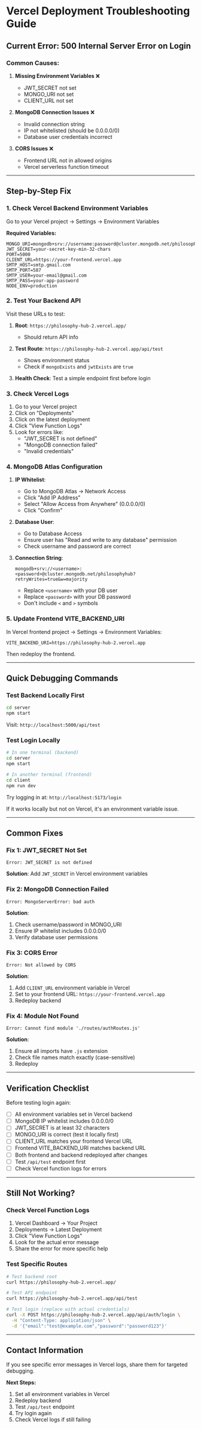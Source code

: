 # Vercel Deployment Troubleshooting Guide

## Current Error: 500 Internal Server Error on Login

### Common Causes:

1. **Missing Environment Variables** ❌
   - JWT_SECRET not set
   - MONGO_URI not set
   - CLIENT_URL not set

2. **MongoDB Connection Issues** ❌
   - Invalid connection string
   - IP not whitelisted (should be 0.0.0.0/0)
   - Database user credentials incorrect

3. **CORS Issues** ❌
   - Frontend URL not in allowed origins
   - Vercel serverless function timeout

---

## Step-by-Step Fix

### 1. Check Vercel Backend Environment Variables

Go to your Vercel project → Settings → Environment Variables

**Required Variables:**

```env
MONGO_URI=mongodb+srv://username:password@cluster.mongodb.net/philosophyhub
JWT_SECRET=your-secret-key-min-32-chars
PORT=5000
CLIENT_URL=https://your-frontend.vercel.app
SMTP_HOST=smtp.gmail.com
SMTP_PORT=587
SMTP_USER=your-email@gmail.com
SMTP_PASS=your-app-password
NODE_ENV=production
```

### 2. Test Your Backend API

Visit these URLs to test:

1. **Root**: `https://philosophy-hub-2.vercel.app/`
   - Should return API info

2. **Test Route**: `https://philosophy-hub-2.vercel.app/api/test`
   - Shows environment status
   - Check if `mongoExists` and `jwtExists` are `true`

3. **Health Check**: Test a simple endpoint first before login

### 3. Check Vercel Logs

1. Go to your Vercel project
2. Click on "Deployments"
3. Click on the latest deployment
4. Click "View Function Logs"
5. Look for errors like:
   - "JWT_SECRET is not defined"
   - "MongoDB connection failed"
   - "Invalid credentials"

### 4. MongoDB Atlas Configuration

1. **IP Whitelist**:
   - Go to MongoDB Atlas → Network Access
   - Click "Add IP Address"
   - Select "Allow Access from Anywhere" (0.0.0.0/0)
   - Click "Confirm"

2. **Database User**:
   - Go to Database Access
   - Ensure user has "Read and write to any database" permission
   - Check username and password are correct

3. **Connection String**:
   ```
   mongodb+srv://<username>:<password>@cluster.mongodb.net/philosophyhub?retryWrites=true&w=majority
   ```
   - Replace `<username>` with your DB user
   - Replace `<password>` with your DB password
   - Don't include `<` and `>` symbols

### 5. Update Frontend VITE_BACKEND_URI

In Vercel frontend project → Settings → Environment Variables:

```env
VITE_BACKEND_URI=https://philosophy-hub-2.vercel.app
```

Then redeploy the frontend.

---

## Quick Debugging Commands

### Test Backend Locally First

```bash
cd server
npm start
```

Visit: `http://localhost:5000/api/test`

### Test Login Locally

```bash
# In one terminal (backend)
cd server
npm start

# In another terminal (frontend)
cd client
npm run dev
```

Try logging in at: `http://localhost:5173/login`

If it works locally but not on Vercel, it's an environment variable issue.

---

## Common Fixes

### Fix 1: JWT_SECRET Not Set
```
Error: JWT_SECRET is not defined
```

**Solution**: Add `JWT_SECRET` in Vercel environment variables

### Fix 2: MongoDB Connection Failed
```
Error: MongoServerError: bad auth
```

**Solution**: 
1. Check username/password in MONGO_URI
2. Ensure IP whitelist includes 0.0.0.0/0
3. Verify database user permissions

### Fix 3: CORS Error
```
Error: Not allowed by CORS
```

**Solution**: 
1. Add `CLIENT_URL` environment variable in Vercel
2. Set to your frontend URL: `https://your-frontend.vercel.app`
3. Redeploy backend

### Fix 4: Module Not Found
```
Error: Cannot find module './routes/authRoutes.js'
```

**Solution**: 
1. Ensure all imports have `.js` extension
2. Check file names match exactly (case-sensitive)
3. Redeploy

---

## Verification Checklist

Before testing login again:

- [ ] All environment variables set in Vercel backend
- [ ] MongoDB IP whitelist includes 0.0.0.0/0
- [ ] JWT_SECRET is at least 32 characters
- [ ] MONGO_URI is correct (test it locally first)
- [ ] CLIENT_URL matches your frontend Vercel URL
- [ ] Frontend VITE_BACKEND_URI matches backend URL
- [ ] Both frontend and backend redeployed after changes
- [ ] Test `/api/test` endpoint first
- [ ] Check Vercel function logs for errors

---

## Still Not Working?

### Check Vercel Function Logs

1. Vercel Dashboard → Your Project
2. Deployments → Latest Deployment
3. Click "View Function Logs"
4. Look for the actual error message
5. Share the error for more specific help

### Test Specific Routes

```bash
# Test backend root
curl https://philosophy-hub-2.vercel.app/

# Test API endpoint
curl https://philosophy-hub-2.vercel.app/api/test

# Test login (replace with actual credentials)
curl -X POST https://philosophy-hub-2.vercel.app/api/auth/login \
  -H "Content-Type: application/json" \
  -d '{"email":"test@example.com","password":"password123"}'
```

---

## Contact Information

If you see specific error messages in Vercel logs, share them for targeted debugging.

**Next Steps:**
1. Set all environment variables in Vercel
2. Redeploy backend
3. Test `/api/test` endpoint
4. Try login again
5. Check Vercel logs if still failing
